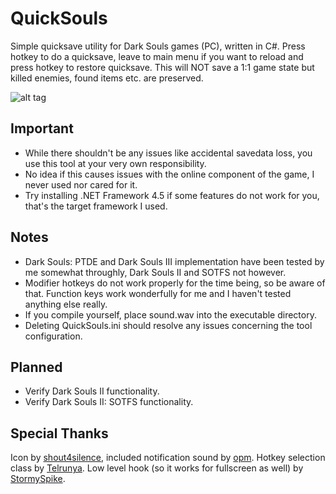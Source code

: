 # QuickSouls
Simple quicksave utility for Dark Souls games (PC), written in C#. Press hotkey to do a quicksave, leave to main menu if you want to reload and press hotkey to restore quicksave. This will NOT save a 1:1 game state but killed enemies, found items etc. are preserved.

![alt tag](http://i.imgur.com/MhNYBhw.png)

Important
--------
* While there shouldn't be any issues like accidental savedata loss, you use this tool at your very own responsibility.
* No idea if this causes issues with the online component of the game, I never used nor cared for it.
* Try installing .NET Framework 4.5 if some features do not work for you, that's the target framework I used.

Notes
--------
* Dark Souls: PTDE and Dark Souls III implementation have been tested by me somewhat throughly, Dark Souls II and SOTFS not however.
* Modifier hotkeys do not work properly for the time being, so be aware of that. Function keys work wonderfully for me and I haven't tested anything else really.
* If you compile yourself, place sound.wav into the executable directory.
* Deleting QuickSouls.ini should resolve any issues concerning the tool configuration.

Planned
--------
* Verify Dark Souls II functionality.
* Verify Dark Souls II: SOTFS functionality.

Special Thanks
--------
Icon by [shout4silence](http://www.nexusmods.com/darksouls/mods/293/), included notification sound by [opm](https://www.freesound.org/people/opm/sounds/2105/). Hotkey selection class by [Telrunya](http://www.codeproject.com/Articles/15085/A-simple-hotkey-selection-control-for-NET). Low level hook (so it works for fullscreen as well) by [StormySpike](http://www.codeproject.com/Articles/19004/A-Simple-C-Global-Low-Level-Keyboard-Hook).
